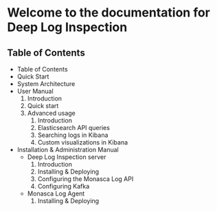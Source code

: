 Welcome to the documentation for Deep Log Inspection
====================================================

## Table of Contents

* Table of Contents
* Quick Start
* System Architecture
* User Manual
    1. Introduction
    2. Quick start
    3. Advanced usage
        1. Introduction
        2. Elasticsearch API queries
        3. Searching logs in Kibana
        4. Custom visualizations in Kibana
* Installation & Administration Manual
    * Deep Log Inspection server
        1. Introduction
        2. Installing & Deploying
        3. Configuring the Monasca Log API
        4. Configuring Kafka
    * Monasca Log Agent
        1. Installing & Deploying
